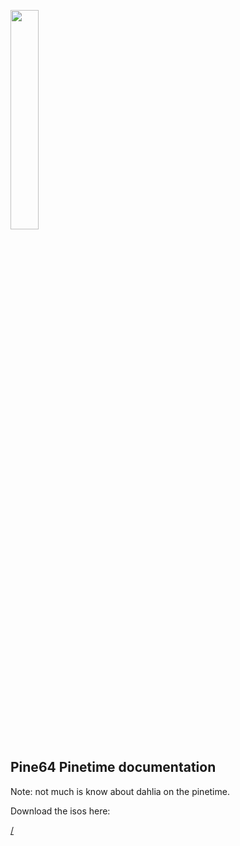 <p align="left">
  <img width="30%" src="https://github.com/dahlia-os/documentation/blob/master/assets/images/logo/new/dahliaOS_logo_with_text_black.svg"
</p>

## Pine64 Pinetime documentation
Note:  not much is know about dahlia on the pinetime.


Download the isos here:

[/]()
